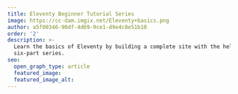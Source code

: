 ```yaml
---
title: Eleventy Beginner Tutorial Series
image: https://cc-dam.imgix.net/Eleventy+basics.png
author: a5f00346-90df-4d69-9ce1-d9e4c8e51b10
order: '2'
description: >-
  Learn the basics of Eleventy by building a complete site with the help of this
  six-part series.
seo:
  open_graph_type: article
  featured_image:
  featured_image_alt:
---
```

